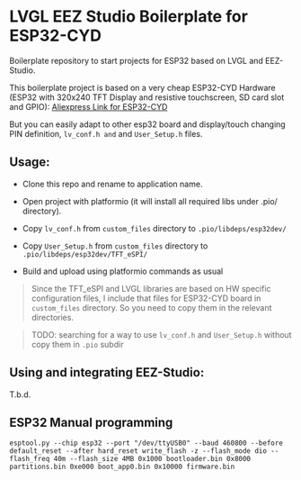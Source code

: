 LVGL EEZ Studio Boilerplate for ESP32-CYD 
=========================================

Boilerplate repository to start projects for ESP32 based on LVGL and EEZ-Studio.

This boilerplate project is based on a very cheap ESP32-CYD Hardware (ESP32 with 320x240 TFT Display and resistive touchscreen, SD card slot and GPIO): [Aliexpress Link for ESP32-CYD](https://it.aliexpress.com/item/1005006284129428.html)


But you can easily adapt to other esp32 board and display/touch changing PIN definition, `lv_conf.h and` and  `User_Setup.h` files.

## Usage:

- Clone this repo and rename to application name.
- Open project with platformio (it will install all required libs under .pio/ directory). 
- Copy `lv_conf.h` from `custom_files` directory to `.pio/libdeps/esp32dev/`
- Copy `User_Setup.h` from `custom_files` directory to `.pio/libdeps/esp32dev/TFT_eSPI/`

- Build and upload using platformio commands as usual
  
> Since the TFT_eSPI and LVGL libraries are based on HW specific configuration files, I include that files for ESP32-CYD board in `custom_files` directory. So you need to copy them in the relevant directories.

> TODO: searching for a way to use `lv_conf.h` and `User_Setup.h` without copy them in `.pio` subdir

## Using and integrating EEZ-Studio:

T.b.d.


## ESP32 Manual programming

```
esptool.py --chip esp32 --port "/dev/ttyUSB0" --baud 460800 --before default_reset --after hard_reset write_flash -z --flash_mode dio --flash_freq 40m --flash_size 4MB 0x1000 bootloader.bin 0x8000 partitions.bin 0xe000 boot_app0.bin 0x10000 firmware.bin
 ```
